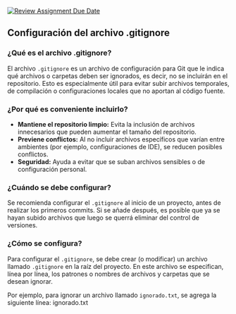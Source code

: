 [![Review Assignment Due Date](https://classroom.github.com/assets/deadline-readme-button-22041afd0340ce965d47ae6ef1cefeee28c7c493a6346c4f15d667ab976d596c.svg)](https://classroom.github.com/a/kl-E8VQf)



## Configuración del archivo .gitignore

### ¿Qué es el archivo .gitignore?
El archivo `.gitignore` es un archivo de configuración para Git que le indica qué archivos o carpetas deben ser ignorados, es decir, no se incluirán en el repositorio. Esto es especialmente útil para evitar subir archivos temporales, de compilación o configuraciones locales que no aportan al código fuente.

### ¿Por qué es conveniente incluirlo?
- **Mantiene el repositorio limpio:** Evita la inclusión de archivos innecesarios que pueden aumentar el tamaño del repositorio.
- **Previene conflictos:** Al no incluir archivos específicos que varían entre ambientes (por ejemplo, configuraciones de IDE), se reducen posibles conflictos.
- **Seguridad:** Ayuda a evitar que se suban archivos sensibles o de configuración personal.

### ¿Cuándo se debe configurar?
Se recomienda configurar el `.gitignore` al inicio de un proyecto, antes de realizar los primeros commits. Si se añade después, es posible que ya se hayan subido archivos que luego se querrá eliminar del control de versiones.

### ¿Cómo se configura?
Para configurar el `.gitignore`, se debe crear (o modificar) un archivo llamado `.gitignore` en la raíz del proyecto. En este archivo se especifican, línea por línea, los patrones o nombres de archivos y carpetas que se desean ignorar.

Por ejemplo, para ignorar un archivo llamado `ignorado.txt`, se agrega la siguiente línea: ignorado.txt

